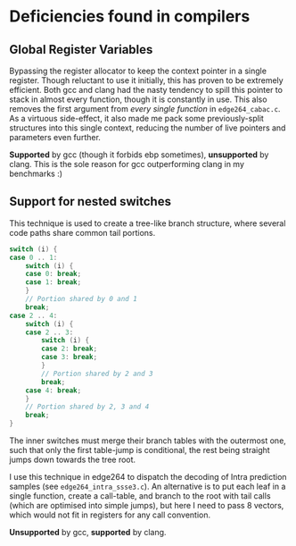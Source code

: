 Deficiencies found in compilers
================================

Global Register Variables
-------------------------

Bypassing the register allocator to keep the context pointer in a single register. Though reluctant to use it initially, this has proven to be extremely efficient. Both gcc and clang had the nasty tendency to spill this pointer to stack in almost every function, though it is constantly in use. This also removes the first argument from *every single function* in `edge264_cabac.c`. As a virtuous side-effect, it also made me pack some previously-split structures into this single context, reducing the number of live pointers and parameters even further.

**Supported** by gcc (though it forbids ebp sometimes), **unsupported** by clang. This is the sole reason for gcc outperforming clang in my benchmarks :)

Support for nested switches
---------------------------

This technique is used to create a tree-like branch structure, where several code paths share common tail portions.

```c
switch (i) {
case 0 .. 1:
	switch (i) {
	case 0: break;
	case 1: break;
	}
	// Portion shared by 0 and 1
	break;
case 2 .. 4:
	switch (i) {
	case 2 .. 3:
		switch (i) {
		case 2: break;
		case 3: break;
		}
		// Portion shared by 2 and 3
		break;
	case 4: break;
	}
	// Portion shared by 2, 3 and 4
	break;
}
```

The inner switches must merge their branch tables with the outermost one, such that only the first table-jump is conditional, the rest being straight jumps down towards the tree root.

I use this technique in edge264 to dispatch the decoding of Intra prediction samples (see `edge264_intra_ssse3.c`). An alternative is to put each leaf in a single function, create a call-table, and branch to the root with tail calls (which are optimised into simple jumps), but here I need to pass 8 vectors, which would not fit in registers for any call convention.

**Unsupported** by gcc, **supported** by clang.
